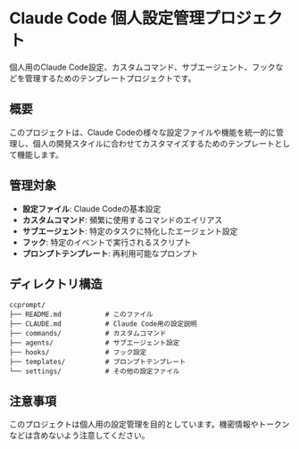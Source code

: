 # Claude Code 個人設定管理プロジェクト

個人用のClaude Code設定、カスタムコマンド、サブエージェント、フックなどを管理するためのテンプレートプロジェクトです。

## 概要

このプロジェクトは、Claude Codeの様々な設定ファイルや機能を統一的に管理し、個人の開発スタイルに合わせてカスタマイズするためのテンプレートとして機能します。

## 管理対象

- **設定ファイル**: Claude Codeの基本設定
- **カスタムコマンド**: 頻繁に使用するコマンドのエイリアス
- **サブエージェント**: 特定のタスクに特化したエージェント設定
- **フック**: 特定のイベントで実行されるスクリプト
- **プロンプトテンプレート**: 再利用可能なプロンプト

## ディレクトリ構造

```
ccprompt/
├── README.md           # このファイル
├── CLAUDE.md           # Claude Code用の設定説明
├── commands/           # カスタムコマンド
├── agents/             # サブエージェント設定
├── hooks/              # フック設定
├── templates/          # プロンプトテンプレート
└── settings/           # その他の設定ファイル
```

## 注意事項

このプロジェクトは個人用の設定管理を目的としています。機密情報やトークンなどは含めないよう注意してください。
